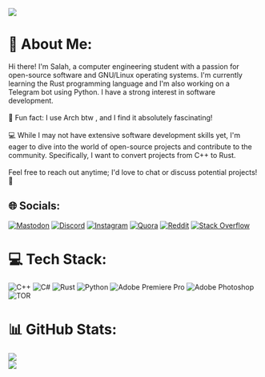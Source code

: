 ![](https://quotes-github-readme.vercel.app/api?type=horizontal&theme=dark)


# 💫 About Me:
Hi there! I'm Salah, a computer engineering student with a passion for open-source software and GNU/Linux operating systems. I'm currently learning the Rust programming language and I'm also working on a Telegram bot using Python. I have a strong interest in software development.<br><br>🐧 Fun fact: I use Arch btw , and I find it absolutely fascinating!<br><br>💻 While I may not have extensive software development skills yet, I'm eager to dive into the world of open-source projects and contribute to the community. Specifically, I want to convert projects from C++ to Rust.<br><br>Feel free to reach out anytime; I'd love to chat or discuss potential projects! 🚀<br>


## 🌐 Socials:
[![Mastodon](https://img.shields.io/badge/-MASTODON-%232B90D9?style=for-the-badge&logo=mastodon&logoColor=white)](https://mastodon.social/@salah_shir1i@mastodon.social) [![Discord](https://img.shields.io/badge/Discord-%237289DA.svg?logo=discord&logoColor=white)](https://discord.gg/salah_shirvani) [![Instagram](https://img.shields.io/badge/Instagram-%23E4405F.svg?logo=Instagram&logoColor=white)](https://instagram.com/salah.shirvani) [![Quora](https://img.shields.io/badge/Quora-%23B92B27.svg?logo=Quora&logoColor=white)](https://quora.com/profile/Salah-Shirvani) [![Reddit](https://img.shields.io/badge/Reddit-%23FF4500.svg?logo=Reddit&logoColor=white)](https://reddit.com/user/Silly_Level4896) [![Stack Overflow](https://img.shields.io/badge/-Stackoverflow-FE7A16?logo=stack-overflow&logoColor=white)](https://stackoverflow.com/users/salah-shirvani) 
# 💻 Tech Stack:
![C++](https://img.shields.io/badge/c++-%2300599C.svg?style=for-the-badge&logo=c%2B%2B&logoColor=white) ![C#](https://img.shields.io/badge/c%23-%23239120.svg?style=for-the-badge&logo=csharp&logoColor=white) ![Rust](https://img.shields.io/badge/rust-%23000000.svg?style=for-the-badge&logo=rust&logoColor=white) ![Python](https://img.shields.io/badge/python-3670A0?style=for-the-badge&logo=python&logoColor=ffdd54) ![Adobe Premiere Pro](https://img.shields.io/badge/Adobe%20Premiere%20Pro-9999FF.svg?style=for-the-badge&logo=Adobe%20Premiere%20Pro&logoColor=white) ![Adobe Photoshop](https://img.shields.io/badge/adobe%20photoshop-%2331A8FF.svg?style=for-the-badge&logo=adobe%20photoshop&logoColor=white) ![TOR](https://img.shields.io/badge/tor-%237E4798.svg?style=for-the-badge&logo=tor-project&logoColor=white)
# 📊 GitHub Stats:
![](https://github-readme-stats.vercel.app/api?username=dasalah&theme=dark&hide_border=false&include_all_commits=true&count_private=false)<br/>
![](https://github-readme-stats.vercel.app/api/top-langs/?username=dasalah&theme=dark&hide_border=false&include_all_commits=true&count_private=false&layout=compact)


